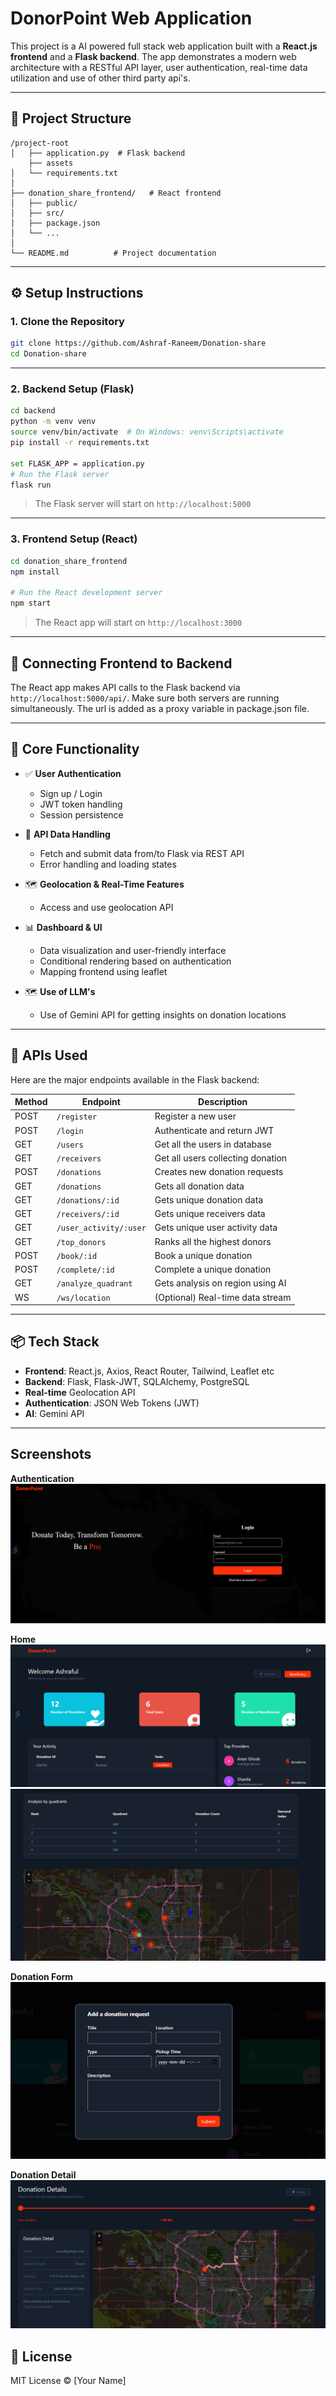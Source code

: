 
# DonorPoint Web Application

This project is a AI powered full stack web application built with a **React.js frontend** and a **Flask backend**. The app demonstrates a modern web architecture with a RESTful API layer, user authentication, real-time data utilization and use of other third party api's.

---

## 🧩 Project Structure

```
/project-root
│   ├── application.py  # Flask backend
    ├── assets
│   └── requirements.txt
│
├── donation_share_frontend/   # React frontend
│   ├── public/
│   ├── src/
│   ├── package.json
│   └── ...
│
└── README.md          # Project documentation
```

---

## ⚙️ Setup Instructions

### 1. Clone the Repository

```bash
git clone https://github.com/Ashraf-Raneem/Donation-share
cd Donation-share
```

---

### 2. Backend Setup (Flask)

```bash
cd backend
python -m venv venv
source venv/bin/activate  # On Windows: venv\Scripts\activate
pip install -r requirements.txt

set FLASK_APP = application.py
# Run the Flask server
flask run
```

> The Flask server will start on `http://localhost:5000`

---

### 3. Frontend Setup (React)

```bash
cd donation_share_frontend
npm install

# Run the React development server
npm start
```

> The React app will start on `http://localhost:3000`

---

## 🔄 Connecting Frontend to Backend

The React app makes API calls to the Flask backend via `http://localhost:5000/api/`. Make sure both servers are running simultaneously. The url is added as a proxy variable in package.json file.

---

## 🧠 Core Functionality

- ✅ **User Authentication**
  - Sign up / Login
  - JWT token handling
  - Session persistence

- 📡 **API Data Handling**
  - Fetch and submit data from/to Flask via REST API
  - Error handling and loading states

- 🗺️ **Geolocation & Real-Time Features**
  - Access and use geolocation API

- 📊 **Dashboard & UI**
  - Data visualization and user-friendly interface
  - Conditional rendering based on authentication
  - Mapping frontend using leaflet

- 🗺️ **Use of LLM's**
  - Use of Gemini API for getting insights on donation locations   
---

## 📡 APIs Used

Here are the major endpoints available in the Flask backend:

| Method | Endpoint               | Description                         |
|--------|------------------------|-------------------------------------|
| POST   | `/register`            | Register a new user                 |
| POST   | `/login`               | Authenticate and return JWT         |
| GET    | `/users`               | Get all the users in database       |
| GET    | `/receivers`           | Get all users collecting donation   |
| POST   | `/donations`           | Creates new donation requests       |
| GET    | `/donations`           | Gets all donation data              |
| GET    | `/donations/:id`       | Gets unique donation data           |
| GET    | `/receivers/:id`       | Gets unique receivers data          |
| GET    | `/user_activity/:user` | Gets unique user activity data      |
| GET    | `/top_donors`          | Ranks all the highest donors        |
| POST   | `/book/:id`            | Book a unique donation              |
| POST   | `/complete/:id`        | Complete a unique donation          |
| GET    | `/analyze_quadrant`    | Gets analysis on region using AI    |
| WS     | `/ws/location`         | (Optional) Real-time data stream    |

---

## 📦 Tech Stack

- **Frontend**: React.js, Axios, React Router, Tailwind, Leaflet etc
- **Backend**: Flask, Flask-JWT, SQLAlchemy, PostgreSQL
- **Real-time** Geolocation API
- **Authentication**: JSON Web Tokens (JWT)
- **AI**: Gemini API

---

## Screenshots

**Authentication**
![Auth Screenshot](./assets/auth.png)

**Home**
![Home1 Screenshot](./assets/home1.png)
![Home2 Screenshot](./assets/home2.png)

**Donation Form**
![Form Screenshot](./assets/donation_form.png)

**Donation Detail**
![Donation Detail Screenshot](./assets/donation_detail.png)


## 📄 License

MIT License © [Your Name]
